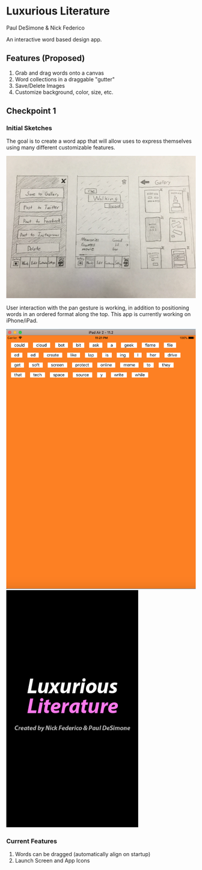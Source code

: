 # Luxurious Literature
Paul DeSimone & Nick Federico

An interactive word based design app.

## Features (Proposed)

1. Grab and drag words onto a canvas
2. Word collections in a draggable "gutter"
3. Save/Delete Images
4. Customize background, color, size, etc.

## Checkpoint 1

### Initial Sketches

The goal is to create a word app that will allow uses to express themselves using many different customizable features.

![alt text](img/sketches.png)

User interaction with the pan gesture is working, in addition to positioning words in an ordered format along the top. This app is currently working on iPhone/iPad.

![alt text](img/checkpoint1.0.png)
![alt text](img/checkpoint1.1.png)

### Current Features

1. Words can be dragged (automatically align on startup)
2. Launch Screen and App Icons

